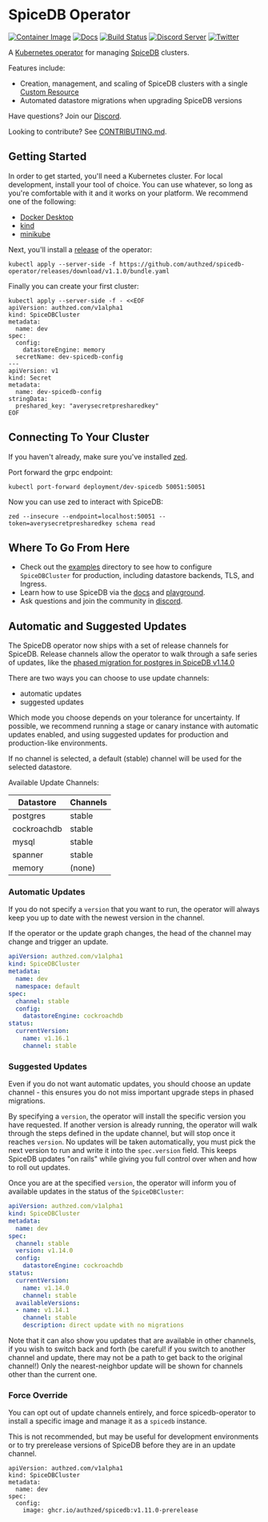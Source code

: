 # SpiceDB Operator

[![Container Image](https://img.shields.io/github/v/release/authzed/spicedb-operator?color=%232496ED&label=container&logo=docker "Container Image")](https://hub.docker.com/r/authzed/spicedb-operator/tags)
[![Docs](https://img.shields.io/badge/docs-authzed.com-%234B4B6C "Authzed Documentation")](https://docs.authzed.com)
[![Build Status](https://github.com/authzed/spicedb-operator/workflows/Build%20&%20Test/badge.svg "GitHub Actions")](https://github.com/authzed/spicedb-operator/actions)
[![Discord Server](https://img.shields.io/discord/844600078504951838?color=7289da&logo=discord "Discord Server")](https://discord.gg/jTysUaxXzM)
[![Twitter](https://img.shields.io/twitter/follow/authzed?color=%23179CF0&logo=twitter&style=flat-square "@authzed on Twitter")](https://twitter.com/authzed)

A [Kubernetes operator] for managing [SpiceDB] clusters.

Features include:

- Creation, management, and scaling of SpiceDB clusters with a single [Custom Resource]
- Automated datastore migrations when upgrading SpiceDB versions

Have questions? Join our [Discord].

Looking to contribute? See [CONTRIBUTING.md].

[Kubernetes operator]: https://kubernetes.io/docs/concepts/extend-kubernetes/operator/
[SpiceDB]: https://github.com/authzed/spicedb
[Custom Resource]: https://kubernetes.io/docs/concepts/extend-kubernetes/api-extension/custom-resources/
[Discord]: https://authzed.com/discord
[CONTRIBUTING.md]: CONTRIBUTING.md

## Getting Started

In order to get started, you'll need a Kubernetes cluster.
For local development, install your tool of choice.
You can use whatever, so long as you're comfortable with it and it works on your platform.
We recommend one of the following:

- [Docker Desktop](https://www.docker.com/products/docker-desktop/)
- [kind](https://kind.sigs.k8s.io)
- [minikube](https://minikube.sigs.k8s.io)

Next, you'll install a [release](https://github.com/authzed/spicedb-operator/releases/) of the operator:

```console
kubectl apply --server-side -f https://github.com/authzed/spicedb-operator/releases/download/v1.1.0/bundle.yaml
```

Finally you can create your first cluster:

```console
kubectl apply --server-side -f - <<EOF
apiVersion: authzed.com/v1alpha1
kind: SpiceDBCluster
metadata:
  name: dev
spec:
  config:
    datastoreEngine: memory
  secretName: dev-spicedb-config
---
apiVersion: v1
kind: Secret
metadata:
  name: dev-spicedb-config
stringData:
  preshared_key: "averysecretpresharedkey" 
EOF
```

## Connecting To Your Cluster

If you haven't already, make sure you've installed [zed](https://github.com/authzed/zed#installation).

Port forward the grpc endpoint:

```console
kubectl port-forward deployment/dev-spicedb 50051:50051
```

Now you can use zed to interact with SpiceDB:

```console
zed --insecure --endpoint=localhost:50051 --token=averysecretpresharedkey schema read
```

## Where To Go From Here

- Check out the [examples](examples) directory to see how to configure `SpiceDBCluster` for production, including datastore backends, TLS, and Ingress.
- Learn how to use SpiceDB via the [docs](https://docs.authzed.com/) and [playground](https://play.authzed.com/).
- Ask questions and join the community in [discord](https://authzed.com/discord).

## Automatic and Suggested Updates

The SpiceDB operator now ships with a set of release channels for SpiceDB.
Release channels allow the operator to walk through a safe series of updates, like the [phased migration for postgres in SpiceDB v1.14.0](https://github.com/authzed/spicedb/releases/tag/v1.14.0)

There are two ways you can choose to use update channels:

- automatic updates
- suggested updates

Which mode you choose depends on your tolerance for uncertainty.
If possible, we recommend running a stage or canary instance with automatic updates enabled, and using suggested updates for production and production-like environments.

If no channel is selected, a default (stable) channel will be used for the selected datastore.

Available Update Channels:

| Datastore   | Channels |
|-------------|----------|
| postgres    | stable   |
| cockroachdb | stable   |
| mysql       | stable   |
| spanner     | stable   |
| memory      | (none)   |

### Automatic Updates

If you do not specify a `version` that you want to run, the operator will always keep you up to date with the newest version in the channel.

If the operator or the update graph changes, the head of the channel may change and trigger an update.

```yaml
apiVersion: authzed.com/v1alpha1
kind: SpiceDBCluster
metadata:
  name: dev
  namespace: default
spec:
  channel: stable 
  config:
    datastoreEngine: cockroachdb
status:
  currentVersion:
    name: v1.16.1
    channel: stable 
```

### Suggested Updates

Even if you do not want automatic updates, you should choose an update channel - this ensures you do not miss important upgrade steps in phased migrations.

By specifying a `version`, the operator will install the specific version you have requested.
If another version is already running, the operator will walk through the steps defined in the update channel, but will stop once it reaches `version`.
No updates will be taken automatically, you must pick the next version to run and write it into the `spec.version` field.
This keeps SpiceDB updates "on rails" while giving you full control over when and how to roll out updates.

Once you are at the specified `version`, the operator will inform you of available updates in the status of the `SpiceDBCluster`:

```yaml
apiVersion: authzed.com/v1alpha1
kind: SpiceDBCluster
metadata:
  name: dev
spec:
  channel: stable 
  version: v1.14.0
  config:
    datastoreEngine: cockroachdb
status:
  currentVersion:
    name: v1.14.0
    channel: stable 
  availableVersions:
  - name: v1.14.1
    channel: stable
    description: direct update with no migrations
```

Note that it can also show you updates that are available in other channels, if you wish to switch back and forth (be careful! if you switch to another channel and update, there may not be a path to get back to the original channel!)
Only the nearest-neighbor update will be shown for channels other than the current one.

### Force Override

You can opt out of update channels entirely, and force spicedb-operator to install a specific image and manage it as a `spicedb` instance.

This is not recommended, but may be useful for development environments or to try prerelease versions of SpiceDB before they are in an update channel.

```yaml=
apiVersion: authzed.com/v1alpha1
kind: SpiceDBCluster
metadata:
  name: dev
spec:
  config:
    image: ghcr.io/authzed/spicedb:v1.11.0-prerelease
```
